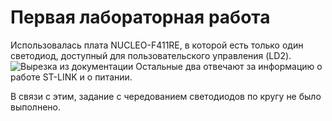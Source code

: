 # Первая лабораторная работа
Использовалась плата NUCLEO-F411RE, в которой есть только один светодиод, доступный для пользовательского управления (LD2).
![Вырезка из документации](https://img001.prntscr.com/file/img001/gcBD6V4qR0SjMGATE7ix_A.png)
Остальные два отвечают за информацию о работе ST-LINK и о питании.

В связи с этим, задание с чередованием светодиодов по кругу не было выполнено.
